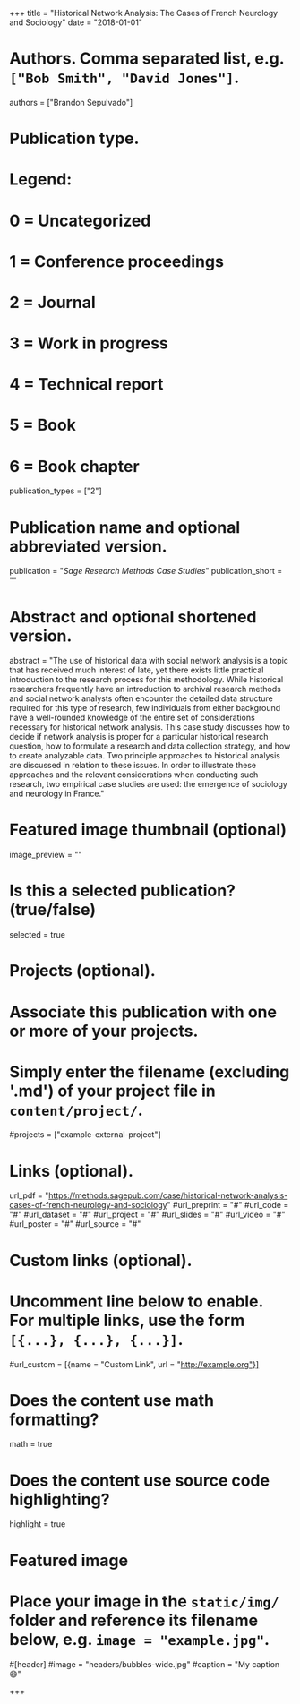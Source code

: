 +++
title = "Historical Network Analysis: The Cases of French Neurology and Sociology"
date = "2018-01-01"

# Authors. Comma separated list, e.g. `["Bob Smith", "David Jones"]`.
authors = ["Brandon Sepulvado"]

# Publication type.
# Legend:
# 0 = Uncategorized
# 1 = Conference proceedings
# 2 = Journal
# 3 = Work in progress
# 4 = Technical report
# 5 = Book
# 6 = Book chapter
publication_types = ["2"]

# Publication name and optional abbreviated version.
publication = "*Sage Research Methods Case Studies*"
publication_short = ""

# Abstract and optional shortened version.
abstract = "The use of historical data with social network analysis is a topic that has received much interest of late, yet there exists little practical introduction to the research process for this methodology. While historical researchers frequently have an introduction to archival research methods and social network analysts often encounter the detailed data structure required for this type of research, few individuals from either background have a well-rounded knowledge of the entire set of considerations necessary for historical network analysis. This case study discusses how to decide if network analysis is proper for a particular historical research question, how to formulate a research and data collection strategy, and how to create analyzable data. Two principle approaches to historical analysis are discussed in relation to these issues. In order to illustrate these approaches and the relevant considerations when conducting such research, two empirical case studies are used: the emergence of sociology and neurology in France."

# Featured image thumbnail (optional)
image_preview = ""

# Is this a selected publication? (true/false)
selected = true

# Projects (optional).
#   Associate this publication with one or more of your projects.
#   Simply enter the filename (excluding '.md') of your project file in `content/project/`.
#projects = ["example-external-project"]

# Links (optional).
url_pdf = "https://methods.sagepub.com/case/historical-network-analysis-cases-of-french-neurology-and-sociology"
#url_preprint = "#"
#url_code = "#"
#url_dataset = "#"
#url_project = "#"
#url_slides = "#"
#url_video = "#"
#url_poster = "#"
#url_source = "#"

# Custom links (optional).
#   Uncomment line below to enable. For multiple links, use the form `[{...}, {...}, {...}]`.
#url_custom = [{name = "Custom Link", url = "http://example.org"}]

# Does the content use math formatting?
math = true

# Does the content use source code highlighting?
highlight = true

# Featured image
# Place your image in the `static/img/` folder and reference its filename below, e.g. `image = "example.jpg"`.
#[header]
#image = "headers/bubbles-wide.jpg"
#caption = "My caption :smile:"

+++


